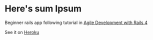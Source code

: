 # Here's sum Ipsum

Beginner rails app following tutorial in [Agile Development with Rails 4](https://pragprog.com/book/rails4/agile-web-development-with-rails-4)

See it on [Heroku]()